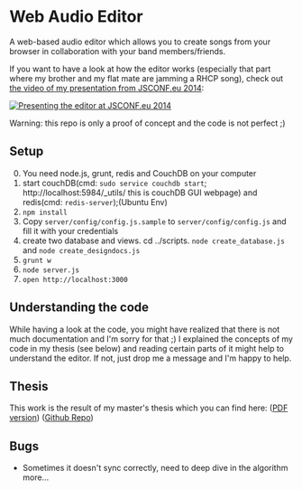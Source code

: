 # Web Audio Editor

A web-based audio editor which allows you to create songs from your browser in collaboration with your band members/friends.

If you want to have a look at how the editor works (especially that part where my brother and my flat mate are jamming a RHCP song), check out [the video of my presentation from JSCONF.eu 2014](http://youtu.be/cqtBpCqgOgM):

[![Presenting the editor at JSCONF.eu 2014](http://img.youtube.com/vi/cqtBpCqgOgM/0.jpg)](http://youtu.be/cqtBpCqgOgM)

Warning: this repo is only a proof of concept and the code is not perfect ;)

## Setup

0. You need node.js, grunt, redis and CouchDB on your computer
1. start couchDB(cmd: `sudo service couchdb start`; http://localhost:5984/_utils/ this is couchDB GUI webpage) and redis(cmd: `redis-server`);(Ubuntu Env)
2. `npm install`
3. Copy `server/config/config.js.sample` to `server/config/config.js` and fill it with your credentials
4. create two database and views. cd ../scripts. `node create_database.js` and `node create_designdocs.js`
5. `grunt w`
6. `node server.js`
7. `open http://localhost:3000`

## Understanding the code

While having a look at the code, you might have realized that there is not much documentation and I'm sorry for that ;) I explained the concepts of my code in my thesis (see below) and reading certain parts of it might help to understand the editor. If not, just drop me a message and I'm happy to help.

## Thesis

This work is the result of my master's thesis which you can find here: ([PDF version](http://cl.ly/1H111o1w1Z0T)) ([Github Repo](https://github.com/janmonschke/Master-s-Thesis---Web-Audio-DAW))

## Bugs

- Sometimes it doesn't sync correctly, need to deep dive in the algorithm more...
